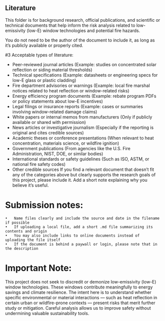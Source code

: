 ## Literature
This folder is for background research, official publications, and scientific or technical documents that help inform the risk analysis related to low-emissivity (low-E) window technologies and potential fire hazards.

You do not need to be the author of the document to include it, as long as it’s publicly available or properly cited.

#3 Acceptable types of literature:
 - Peer-reviewed journal articles
(Example: studies on concentrated solar reflection or siding material thresholds)
 - Technical specifications
(Example: datasheets or engineering specs for low-E glass or plastic cladding)
 - Fire department advisories or warnings
(Example: local fire marshal notices related to heat reflection or window-related risks)
 - Energy efficiency program documents
(Example: rebate program PDFs or policy statements about low-E incentives)
 - Legal filings or insurance reports
(Example: cases or summaries involving window-related damage claims)
 - White papers or internal memos from manufacturers
(Only if publicly available or shared with permission)
 - News articles or investigative journalism
(Especially if the reporting is original and cites credible sources)
 - Academic theses or conference presentations
(When relevant to heat concentration, materials science, or wildfire ignition)
 - Government publications
(From agencies like the U.S. Fire Administration, NIST, DOE, or similar bodies)
 - International standards or safety guidelines
(Such as ISO, ASTM, or national fire safety codes)
 - Other credible sources
If you find a relevant document that doesn’t fit any of the categories above but 
clearly supports the research goals of this project, please include it. Add a short 
note explaining why you believe it’s useful.

# Submission notes:
	•	Name files clearly and include the source and date in the filename if possible
	•	If uploading a local file, add a short .md file summarizing its contents and origin
	•	You may also include links to online documents instead of uploading the file itself
	•	If the document is behind a paywall or login, please note that in the description

# Important Note:
This project does not seek to discredit or demonize low-emissivity (low-E) window technologies. 
These windows contribute meaningfully to energy savings and climate resilience. The intent here 
is to understand whether specific environmental or material interactions — such as heat reflection 
in certain urban or wildfire-prone contexts — present risks that merit further study or mitigation.
Careful analysis allows us to improve safety without undermining valuable sustainability tools.


